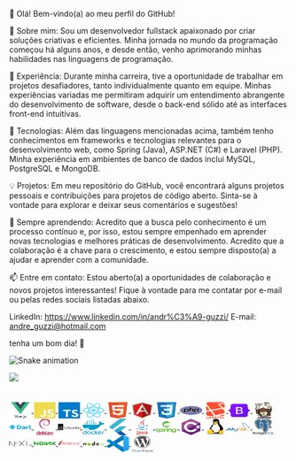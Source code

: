 👋 Olá! Bem-vindo(a) ao meu perfil do GitHub!

🚀 Sobre mim:
Sou um desenvolvedor fullstack apaixonado por criar soluções criativas e eficientes. Minha jornada no mundo da programação começou há alguns anos, e desde então, venho aprimorando minhas habilidades nas linguagens de programação.

💼 Experiência:
Durante minha carreira, tive a oportunidade de trabalhar em projetos desafiadores, tanto individualmente quanto em equipe. Minhas experiências variadas me permitiram adquirir um entendimento abrangente do desenvolvimento de software, desde o back-end sólido até as interfaces front-end intuitivas.

🔧 Tecnologias:
Além das linguagens mencionadas acima, também tenho conhecimentos em frameworks e tecnologias relevantes para o desenvolvimento web, como Spring (Java), ASP.NET (C#) e Laravel (PHP). Minha experiência em ambientes de banco de dados inclui MySQL, PostgreSQL e MongoDB.

💡 Projetos:
Em meu repositório do GitHub, você encontrará alguns projetos pessoais e contribuições para projetos de código aberto. Sinta-se à vontade para explorar e deixar seus comentários e sugestões!

🌱 Sempre aprendendo:
Acredito que a busca pelo conhecimento é um processo contínuo e, por isso, estou sempre empenhado em aprender novas tecnologias e melhores práticas de desenvolvimento. Acredito que a colaboração é a chave para o crescimento, e estou sempre disposto(a) a ajudar e aprender com a comunidade.

📫 Entre em contato:
Estou aberto(a) a oportunidades de colaboração e novos projetos interessantes! Fique à vontade para me contatar por e-mail ou pelas redes sociais listadas abaixo.

LinkedIn: https://www.linkedin.com/in/andr%C3%A9-guzzi/
E-mail: andre_guzzi@hotmail.com

tenha um bom dia! 🤝

![Snake animation](https://github.com/andreguzzi/andreguzzi/blob/output/github-contribution-grid-snake.svg)

<div>
  <a href="https://github.com/andreguzzi">
   <img height=360em" src="https://github-readme-stats.vercel.app/api/top-langs/?username=andreguzzi"/>
</div>

<br>
<div style="display: inline_block"><br>
  <img align="center" alt="Andre-Vue" height="30" width="40" src="https://raw.githubusercontent.com/devicons/devicon/master/icons/vuejs/vuejs-original-wordmark.svg">
  <img align="center" alt="Andre-Js" height="30" width="40" src="https://raw.githubusercontent.com/devicons/devicon/master/icons/javascript/javascript-plain.svg">
  <img align="center" alt="Andre-Ts" height="30" width="40" src="https://raw.githubusercontent.com/devicons/devicon/master/icons/typescript/typescript-plain.svg">
  <img align="center" alt="Andre-React" height="30" width="40" src="https://raw.githubusercontent.com/devicons/devicon/master/icons/react/react-original.svg">
  <img align="center" alt="Andre-HTML" height="30" width="40" src="https://raw.githubusercontent.com/devicons/devicon/master/icons/html5/html5-original.svg">
  <img align="center" alt="Andre-ANGULAR" height="30" width="40" src="https://raw.githubusercontent.com/devicons/devicon/master/icons/angularjs/angularjs-original.svg">
  <img align="center" alt="Andre-CSS" height="30" width="40" src="https://raw.githubusercontent.com/devicons/devicon/master/icons/css3/css3-original.svg">
  <img align="center" alt="Andre-PHP" height="30" width="40" src="https://raw.githubusercontent.com/devicons/devicon/master/icons/php/php-original.svg">
  <img align="center" alt="Andre-LARAVEL" height="30" width="40" src="https://raw.githubusercontent.com/devicons/devicon/master/icons/laravel/laravel-plain-wordmark.svg">
  <img align="center" alt="Andre-BOOTSTRAP" height="30" width="40" src="https://raw.githubusercontent.com/devicons/devicon/master/icons/bootstrap/bootstrap-original.svg">
  <img align="center" alt="Andre-COMPOSER" height="30" width="40" src="https://raw.githubusercontent.com/devicons/devicon/master/icons/composer/composer-original.svg">
  <img align="center" alt="Andre-DART" height="30" width="40" src="https://raw.githubusercontent.com/devicons/devicon/master/icons/dart/dart-plain-wordmark.svg">
  <img align="center" alt="Andre-DEBIAN" height="30" width="40" src="https://raw.githubusercontent.com/devicons/devicon/master/icons/debian/debian-plain-wordmark.svg">
  <img align="center" alt="Andre-UBUNTU" height="30" width="40" src="https://raw.githubusercontent.com/devicons/devicon/master/icons/ubuntu/ubuntu-plain-wordmark.svg">
  <img align="center" alt="Andre-DOCKER" height="30" width="40" src="https://raw.githubusercontent.com/devicons/devicon/master/icons/docker/docker-plain-wordmark.svg">
  <img align="center" alt="Andre-FLUTTER" height="30" width="40" src="https://raw.githubusercontent.com/devicons/devicon/master/icons/flutter/flutter-original.svg">
  <img align="center" alt="Andre-JAVA" height="30" width="40" src="https://raw.githubusercontent.com/devicons/devicon/master/icons/java/java-original-wordmark.svg">
  <img align="center" alt="Andre-SPRING" height="30" width="40" src="https://raw.githubusercontent.com/devicons/devicon/master/icons/spring/spring-original-wordmark.svg">
  <img align="center" alt="Andre-Csharp" height="30" width="40" src="https://raw.githubusercontent.com/devicons/devicon/master/icons/csharp/csharp-original.svg">
  <img align="center" alt="Andre-LINUX" height="30" width="40" src="https://raw.githubusercontent.com/devicons/devicon/master/icons/linux/linux-original.svg">
  <img align="center" alt="Andre-MYSQL" height="30" width="40" src="https://raw.githubusercontent.com/devicons/devicon/master/icons/mysql/mysql-original-wordmark.svg">
  <img align="center" alt="Andre-POSTGRES" height="30" width="40" src="https://raw.githubusercontent.com/devicons/devicon/master/icons/postgresql/postgresql-original-wordmark.svg">
  <img align="center" alt="Andre-NEXTJS" height="30" width="40" src="https://raw.githubusercontent.com/devicons/devicon/master/icons/nextjs/nextjs-original-wordmark.svg">
  <img align="center" alt="Andre-NGINX" height="30" width="40" src="https://raw.githubusercontent.com/devicons/devicon/master/icons/nginx/nginx-original.svg">
  <img align="center" alt="Andre-APACHE" height="30" width="40" src="https://raw.githubusercontent.com/devicons/devicon/master/icons/apache/apache-original-wordmark.svg">
  <img align="center" alt="Andre-NODEJS" height="30" width="40" src="https://raw.githubusercontent.com/devicons/devicon/master/icons/nodejs/nodejs-original-wordmark.svg">
  <img align="center" alt="Andre-VSCODE" height="30" width="40" src="https://raw.githubusercontent.com/devicons/devicon/master/icons/vscode/vscode-original.svg">
  <img align="center" alt="Andre-WORDPRESS" height="30" width="40" src="https://raw.githubusercontent.com/devicons/devicon/master/icons/wordpress/wordpress-original.svg">
</div>
